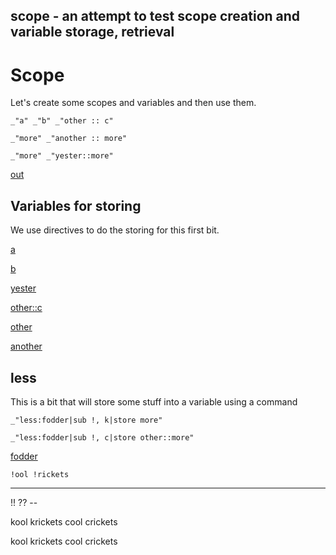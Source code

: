 scope - an attempt to test scope creation and variable storage, retrieval
---
# Scope

Let's create some scopes and variables and then use them. 

    _"a" _"b" _"other :: c"

    _"more" _"another :: more"
    
    _"more" _"yester::more"

[out](#scope "save:")

##  Variables for storing

We use directives to do the storing for this first bit. 

[a](# "store:!!")

[b](# "store:??")

[yester](# "link scope:another")

[other::c](# "store:--")

[other](# "new scope:")

[another](# "link scope:other")


## less

This is a bit that will store some stuff into a variable using a command

    _"less:fodder|sub !, k|store more"

    _"less:fodder|sub !, c|store other::more"

[fodder]()

    !ool !rickets

---
!! ?? --

kool krickets cool crickets

kool krickets cool crickets
